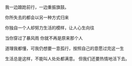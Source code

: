 我一边踉跄前行，一边重振旗鼓。

你所失去的都会以另一种方式归来

你独自一个人却努力生活的模样，让人心生向往

当你穿过了暴风雨 你就不再是原来那个人

道理我都懂，可我仍想要一意孤行，按照自己的意愿过完这一生

生活总是这样，不能叫人处处都满意。
但我们还要热情地活下去。